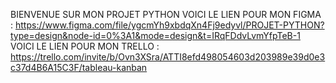BIENVENUE SUR MON PROJET PYTHON
VOICI LE LIEN POUR MON FIGMA :
https://www.figma.com/file/ygcmYh9xbdqXn4Fj9edyvl/PROJET-PYTHON?type=design&node-id=0%3A1&mode=design&t=IRqFDdvLvmYfpTeB-1
VOICI LE LIEN POUR MON TRELLO :
https://trello.com/invite/b/Ovn3XSra/ATTI8efd498054603d203989e39d0e3c37d4B6A15C3F/tableau-kanban

